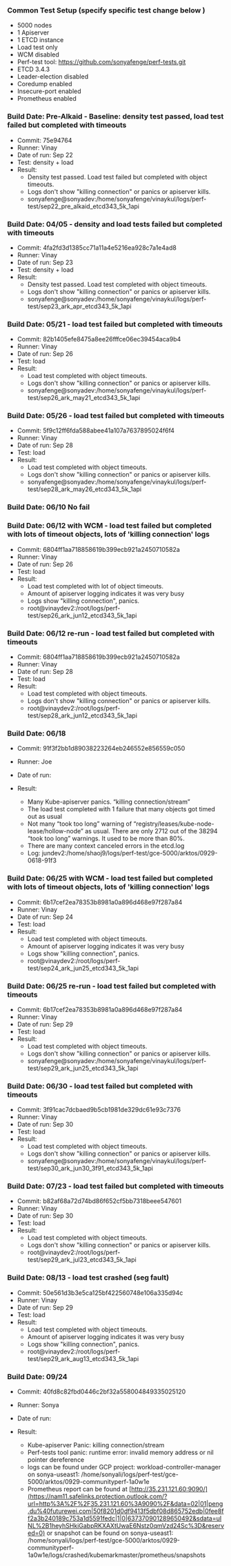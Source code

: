 

### Common Test Setup (specify specific test change below )

- 5000 nodes
- 1 Apiserver
- 1 ETCD instance
- Load test only
- WCM disabled
- Perf-test tool: https://github.com/sonyafenge/perf-tests.git
- ETCD 3.4.3
- Leader-election disabled
- Coredump enabled
- Insecure-port enabled
- Prometheus enabled

### Build Date: Pre-Alkaid - Baseline: density test passed, load test failed but completed with timeouts
- Commit: 75e94764
- Runner: Vinay
- Date of run: Sep 22
- Test: density + load
- Result:
  - Density test passed. Load test failed but completed with object timeouts.
  - Logs don't show "killing connection" or panics or apiserver kills.
  - sonyafenge@sonyadev:/home/sonyafenge/vinaykul/logs/perf-test/sep22_pre_alkaid_etcd343_5k_1api

### Build Date: 04/05 - density and load tests failed but completed with timeouts
- Commit: 4fa2fd3d1385cc71a11a4e5216ea928c7a1e4ad8
- Runner: Vinay
- Date of run: Sep 23
- Test: density + load
- Result:
  - Density test passed. Load test completed with object timeouts.
  - Logs don't show "killing connection" or panics or apiserver kills.
  - sonyafenge@sonyadev:/home/sonyafenge/vinaykul/logs/perf-test/sep23_ark_apr_etcd343_5k_1api
  
### Build Date: 05/21 - load test failed but completed with timeouts
- Commit: 82b1405efe8475a8ee26fffce06ec39454aca9b4
- Runner: Vinay
- Date of run: Sep 26
- Test: load
- Result:
  - Load test completed with object timeouts.
  - Logs don't show "killing connection" or panics or apiserver kills.
  - sonyafenge@sonyadev:/home/sonyafenge/vinaykul/logs/perf-test/sep26_ark_may21_etcd343_5k_1api

### Build Date: 05/26 - load test failed but completed with timeouts
- Commit: 5f9c12ff6fda588abee41a107a7637895024f6f4
- Runner: Vinay
- Date of run: Sep 28
- Test: load
- Result:
  - Load test completed with object timeouts.
  - Logs don't show "killing connection" or panics or apiserver kills.
  - sonyafenge@sonyadev:/home/sonyafenge/vinaykul/logs/perf-test/sep28_ark_may26_etcd343_5k_1api

### Build Date: 06/10 No fail

### Build Date: 06/12 with WCM - load test failed but completed with lots of timeout objects, lots of 'killing connection' logs
- Commit: 6804ff1aa718858619b399ecb921a2450710582a
- Runner: Vinay
- Date of run: Sep 26
- Test: load
- Result:
  - Load test completed with lot of object timeouts.
  - Amount of apiserver logging indicates it was very busy
  - Logs show "killing connection", panics.
  - root@vinaydev2:/root/logs/perf-test/sep26_ark_jun12_etcd343_5k_1api
  
### Build Date: 06/12 re-run - load test failed but completed with timeouts
- Commit: 6804ff1aa718858619b399ecb921a2450710582a
- Runner: Vinay
- Date of run: Sep 28
- Test: load
- Result:
  - Load test completed with object timeouts.
  - Logs don't show "killing connection" or panics or apiserver kills.
  - root@vinaydev2:/root/logs/perf-test/sep28_ark_jun12_etcd343_5k_1api


### Build Date: 06/18

- Commit: 91f3f2bb1d89038223264eb246552e856559c050

- Runner: Joe

- Date of run:

- Result: 
  - Many  Kube-apiserver panics. “killing connection/stream”
  -  The load test completed with 1 failure that many objects got timed out as usual
  - Not many “took too long” warning of “registry/leases/kube-node-lease/hollow-node” as usual. There are only 2712 out of the 38294 “took too long” warnings. It used to be more than 80%.
  - There are many context canceled errors in the etcd.log
  - Log: jundev2:/home/shaoj9/logs/perf-test/gce-5000/arktos/0929-0618-91f3


### Build Date: 06/25 with WCM - load test failed but completed with lots of timeout objects, lots of 'killing connection' logs
- Commit: 6b17cef2ea78353b8981a0a896d468e97f287a84
- Runner: Vinay
- Date of run: Sep 24
- Test: load
- Result:
  - Load test completed with object timeouts.
  - Amount of apiserver logging indicates it was very busy
  - Logs show "killing connection", panics.
  - root@vinaydev2:/root/logs/perf-test/sep24_ark_jun25_etcd343_5k_1api
  
### Build Date: 06/25 re-run - load test failed but completed with timeouts
- Commit: 6b17cef2ea78353b8981a0a896d468e97f287a84
- Runner: Vinay
- Date of run: Sep 29
- Test: load
- Result:
  - Load test completed with object timeouts.
  - Logs don't show "killing connection" or panics or apiserver kills.
  - sonyafenge@sonyadev:/home/sonyafenge/vinaykul/logs/perf-test/sep29_ark_jun25_etcd343_5k_1api
  
### Build Date: 06/30 - load test failed but completed with timeouts
- Commit: 3f91cac7dcbaed9b5cb1981de329dc61e93c7376
- Runner: Vinay
- Date of run: Sep 30
- Test: load
- Result:
  - Load test completed with object timeouts.
  - Logs don't show "killing connection" or panics or apiserver kills.
  - sonyafenge@sonyadev:/home/sonyafenge/vinaykul/logs/perf-test/sep30_ark_jun30_3f91_etcd343_5k_1api

### Build Date: 07/23 - load test failed but completed with timeouts
- Commit: b82af68a72d74bd86f652cf5bb7318beee547601
- Runner: Vinay
- Date of run: Sep 30
- Test: load
- Result:
  - Load test completed with object timeouts.
  - Logs don't show "killing connection" or panics or apiserver kills.
  - root@vinaydev2:/root/logs/perf-test/sep29_ark_jul23_etcd343_5k_1api

### Build Date: 08/13 - load test crashed (seg fault)
- Commit: 50e561d3b3e5ca125bf422560748e106a335d94c
- Runner: Vinay
- Date of run: Sep 29
- Test: load
- Result:
  - Load test completed with object timeouts.
  - Amount of apiserver logging indicates it was very busy
  - Logs show "killing connection", panics.
  - root@vinaydev2:/root/logs/perf-test/sep29_ark_aug13_etcd343_5k_1api
  
### Build Date: 09/24

- Commit: 40fd8c82fbd0446c2bf32a558004849335025120

- Runner: Sonya

- Date of run:

- Result: 
  - Kube-apiserver Panic: killing connection/stream
  - Perf-tests tool panic: runtime error: invalid memory address or nil pointer dereference
  - logs can be found under GCP project: workload-controller-manager on sonya-useast1: /home/sonyali/logs/perf-test/gce-5000/arktos/0929-communityperf-1a0w1e
  - Prometheus report can be found at [http://35.231.121.60:9090/](https://nam11.safelinks.protection.outlook.com/?url=http%3A%2F%2F35.231.121.60%3A9090%2F&data=02|01|peng.du%40futurewei.com|50f8201d0df9413f5dbf08d865752edb|0fee8ff2a3b240189c753a1d5591fedc|1|0|637370901289650492&sdata=uINL%2B1heyhSHkiGabpRKXAXtUwaE6Nstz0qmVzd24Sc%3D&reserved=0) or snapshot can be found on sonya-useast1: /home/sonyali/logs/perf-test/gce-5000/arktos/0929-communityperf-1a0w1e/logs/crashed/kubemarkmaster/prometheus/snapshots

 



